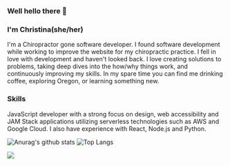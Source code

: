 ### Well hello there 👋

### I'm Christina(she/her)

I'm a Chiropractor gone software developer. I found software development while working to improve the website for my chiropractic practice. I fell in love with development and haven't looked back. I love creating solutions to problems, taking deep dives into the how/why things work, and continuously improving my skills. In my spare time you can find me drinking coffee, exploring Oregon, or learning something new.

### Skills
JavaScript developer with a strong focus on design, web accessibility and JAM Stack applications utilizing serverless technologies such as AWS and Google Cloud. I also have experience with React, Node.js and Python. 

![Anurag's github stats](https://github-readme-stats.vercel.app/api?username=ChristinaJackson&layout=compact&show_icons=true&theme=tokyonight&hide=stars,contribs)
![Top Langs](https://github-readme-stats.vercel.app/api/top-langs/?username=ChristinaJackson&layout=compact&show_icons=true&theme=tokyonight)

![](https://komarev.com/ghpvc/?username=ChristinaJackson&color=blueviolet)

<!--
**ChristinaJackson/ChristinaJackson** is a ✨ _special_ ✨ repository because its `README.md` (this file) appears on your GitHub profile.

Here are some ideas to get you started:

- 🔭 I’m currently working on ...
- 🌱 I’m currently learning ...
- 👯 I’m looking to collaborate on ...
- 🤔 I’m looking for help with ...
- 💬 Ask me about ...
- 📫 How to reach me: ...
- 😄 Pronouns: ...
- ⚡ Fun fact: ...
-->
